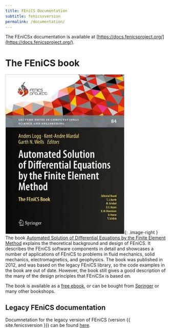 ```yaml
---
title: FEniCS Documentation
subtitle: fenicsxversion
permalink: /documentation/
---
```


The FEniCSx documentation is available at
[https://docs.fenicsproject.org/](https://docs.fenicsproject.org/).


# The FEniCS book
![The FEniCS book](/assets/img/docs/book.png){: .image-right }
The book [Automated Solution of Differential Equations by the Finite
Element Method](book.md) explains the theoretical background and design
of FEniCS. It describes the FEniCS software components in detail and
showcases a number of applications of FEniCS to problems in fluid
mechanics, solid mechanics, electromagnetics, and geophysics. The book
was published in 2012, and was based on the legacy FEniCS library, so
the code examples in the book are out of date. However, the book still
gives a good description of the many of the design principles that
FEniCSx is based on.

The book is available as a [free
ebook](http://launchpad.net/fenics-book/trunk/final/+download/fenics-book-2011-10-27-final.pdf),
or can be bought from
[Springer](http://www.springer.com/mathematics/computational+science+%26+engineering/book/978-3-642-23098-1)
or many other bookshops.


## Legacy FEniCS documentation

Documnetation for the legacy version of FEniCS (version {{
site.fenicsversion }}) can be found [here](archive.md).
